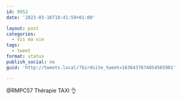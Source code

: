 ```yaml
---
id: 9952
date: '2023-03-16T18:41:59+01:00'

layout: post
categories:
  - Vis ma vie
tags:
  - tweet
format: status
publish_social: no
guid: 'http://tweets.local/?birdsite_tweet=1636437674054565901'

---
```


@RMPC57 Thérapie TAXI 👌
